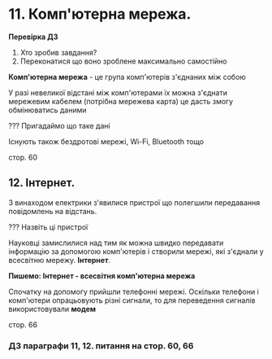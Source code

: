 # 11. Комп'ютерна мережа. 

**Перевірка ДЗ**
1. Хто зробив завдання?
2. Переконатися що воно зроблене максимально самостійно

**Комп'ютерна мережа** - це група комп'ютерів з'єднаних між собою

У разі невеликої відстані між комп'ютерами їх можна з'єднати мережевим кабелем (потрібна мережева карта) це дасть змогу обмінюватись даними 

??? Пригадаймо що таке дані

Існують також бездротові мережі, Wi-Fi, Bluetooth тощо

стор. 60

## 12. Інтернет.

З винаходом електрики з'явилися пристрої що полегшили передавання повідомлень на відстань.

??? Назвіть ці пристрої

Науковці замислилися над тим як можна швидко передавати інформацію за допомогою комп'ютерів і створили мережі, які з'єднали у всесвітню мережу. **Інтернет**. 

**Пишемо: Інтернет - всесвітня комп'ютерна мережа**

Спочатку на допомогу прийшли телефонні мережі. Оскільки телефони і комп'ютери опрацьовують різні сигнали, то для переведення сигналів використовували **модем** 

стор. 66 

### ДЗ параграфи 11, 12. питання на стор. 60, 66